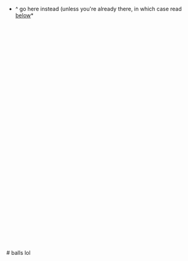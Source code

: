* ^ go here instead (unless you're already there, in which case read [below](#Ballslol)*
 
&nbsp;

&nbsp;

&nbsp;

&nbsp;

&nbsp;

&nbsp;

&nbsp;

&nbsp;

&nbsp;

&nbsp;

&nbsp;

&nbsp;

&nbsp;

&nbsp;

&nbsp;

&nbsp;

&nbsp;

&nbsp;

&nbsp;

<section id="ballslol">
# balls lol
